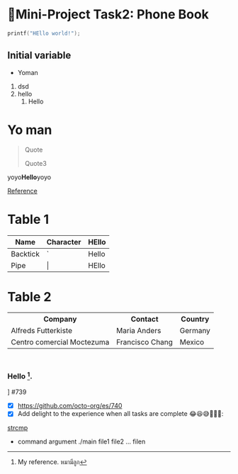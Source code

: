 # 📍Mini-Project Task2: Phone Book
``` c
printf("HEllo world!");
```

## Initial variable
- Yoman
  
1. dsd
2. hello
    1. Hello


<h1>Yo man</h1>

> Quote
>
> Quote3

yoyo**Hello**yoyo

[Reference](www.google.com)

# Table 1
| Name     | Character | HEllo |
| ---      | ---       | --- |
| Backtick | `         | Hello |
| Pipe     | \|        | HEllo  |

# Table 2
<table>
  <tr>
    <th>Company</th>
    <th>Contact</th>
    <th>Country</th>
  </tr>
  <tr>
    <td>Alfreds Futterkiste</td>
    <td>Maria Anders</td>
    <td>Germany</td>
  </tr>
  <tr>
    <td>Centro comercial Moctezuma</td>
    <td>Francisco Chang</td>
    <td>Mexico</td>
  </tr>
</table>

<img height="10" width="10" src="https://media.discordapp.net/attachments/904356506600894557/919870663680991262/NAN.png" />

### Hello [^test].

] #739
- [x] https://github.com/octo-org/es/740
- [x] Add delight to the experience when all tasks are complete 😂😆😅🥑🦊🥟:

[^test]: My reference. หมามีลูก


[strcmp](https://www.programiz.com/c-programming/library-function/string.h/strcmp)

- command argument
  ./main file1 file2 ... filen
